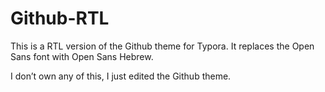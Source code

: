 # Github-RTL

This is a RTL version of the Github theme for Typora.
It replaces the Open Sans font with Open Sans Hebrew.

I don’t own any of this, I just edited the Github theme.